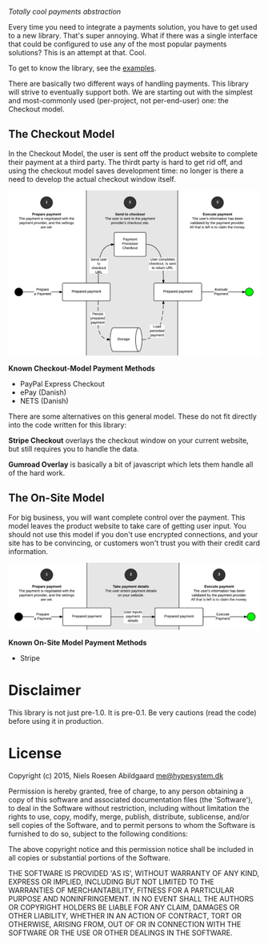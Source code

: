 *Totally cool payments abstraction*

Every time you need to integrate a payments solution, you have to get used to a new library.
That's super annoying.
What if there was a single interface that could be configured to use any of the most popular payments solutions?
This is an attempt at that.
Cool.

To get to know the library, see the [examples](EXAMPLES.md).

There are basically two different ways of handling payments.
This library will strive to eventually support both.
We are starting out with the simplest and most-commonly used (per-project, not per-end-user) one:
the Checkout model.

The Checkout Model
------------------

In the Checkout Model, the user is sent off the product website to complete their payment at a third party.
The thirdt party is hard to get rid off, and using the checkout model saves development time:
no longer is there a need to develop the actual checkout window itself.

![The Checkout Model Illustrated](https://raw.githubusercontent.com/hypesystem/PhpPay/master/TheCheckoutModel.png)

**Known Checkout-Model Payment Methods**

- PayPal Express Checkout
- ePay (Danish)
- NETS (Danish)

There are some alternatives on this general model.
These do not fit directly into the code written for this library:

**Stripe Checkout** overlays the checkout window on your current website, but still requires you to handle the data.

**Gumroad Overlay** is basically a bit of javascript which lets them handle all of the hard work.

The On-Site Model
-----------------

For big business, you will want complete control over the payment.
This model leaves the product website to take care of getting user input.
You should not use this model if you don't use encrypted connections, and your site has to be convincing, or customers won't trust you with their credit card information.

![The On-Site Model Illustrated](https://raw.githubusercontent.com/hypesystem/PhpPay/master/TheOnSiteModel.png)

**Known On-Site Model Payment Methods**

- Stripe

Disclaimer
==========

This library is not just pre-1.0.
It is pre-0.1.
Be very cautions (read the code) before using it in production.

License
=======

Copyright (c) 2015, Niels Roesen Abildgaard <me@hypesystem.dk>

Permission is hereby granted, free of charge, to any person obtaining a copy of this software and associated documentation files (the 'Software'), to deal in the Software without restriction, including without limitation the rights to use, copy, modify, merge, publish, distribute, sublicense, and/or sell copies of the Software, and to permit persons to whom the Software is furnished to do so, subject to the following conditions:

The above copyright notice and this permission notice shall be included in all copies or substantial portions of the Software.

THE SOFTWARE IS PROVIDED 'AS IS', WITHOUT WARRANTY OF ANY KIND, EXPRESS OR IMPLIED, INCLUDING BUT NOT LIMITED TO THE WARRANTIES OF MERCHANTABILITY, FITNESS FOR A PARTICULAR PURPOSE AND NONINFRINGEMENT. IN NO EVENT SHALL THE AUTHORS OR COPYRIGHT HOLDERS BE LIABLE FOR ANY CLAIM, DAMAGES OR OTHER LIABILITY, WHETHER IN AN ACTION OF CONTRACT, TORT OR OTHERWISE, ARISING FROM, OUT OF OR IN CONNECTION WITH THE SOFTWARE OR THE USE OR OTHER DEALINGS IN THE SOFTWARE.
